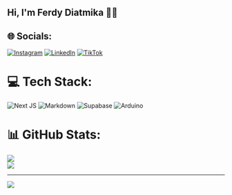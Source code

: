 <h2>Hi, I'm Ferdy Diatmika 👤👋</h2>
<!-- REAMDE_STATS -->

## 🌐 Socials:
[![Instagram](https://img.shields.io/badge/Instagram-%23E4405F.svg?logo=Instagram&logoColor=white)](https://instagram.com/ferdydiatmikaa) [![LinkedIn](https://img.shields.io/badge/LinkedIn-%230077B5.svg?logo=linkedin&logoColor=white)](https://linkedin.com/in/ferdydiatmikaa) [![TikTok](https://img.shields.io/badge/TikTok-%23000000.svg?logo=TikTok&logoColor=white)](https://tiktok.com/@faustroo)

# 💻 Tech Stack:
![Next JS](https://img.shields.io/badge/Next-black?style=flat&logo=next.js&logoColor=white) ![Markdown](https://img.shields.io/badge/markdown-%23000000.svg?style=flat&logo=markdown&logoColor=white) ![Supabase](https://img.shields.io/badge/Supabase-3ECF8E?style=flat&logo=supabase&logoColor=white) ![Arduino](https://img.shields.io/badge/-Arduino-00979D?style=flat&logo=Arduino&logoColor=white)
# 📊 GitHub Stats:
![](https://github-readme-stats.vercel.app/api?username=faustroz&theme=tokyonight&hide_border=false&include_all_commits=false&count_private=false)<br/>
![](https://github-readme-stats.vercel.app/api/top-langs/?username=faustroz&theme=tokyonight&hide_border=false&include_all_commits=false&count_private=false&layout=compact)

---
[![](https://visitcount.itsvg.in/api?id=faustroz&icon=2&color=1)](https://visitcount.itsvg.in)

<!-- Proudly created with GPRM ( https://gprm.itsvg.in ) -->
